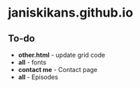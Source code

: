 # janiskikans.github.io

## To-do

- **other.html** - update grid code
- **all** - fonts
- **contact me** - Contact page
- **all** - Episodes 
